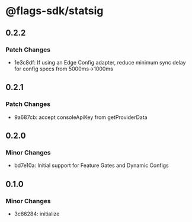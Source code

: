 # @flags-sdk/statsig

## 0.2.2

### Patch Changes

- 1e3c8df: If using an Edge Config adapter, reduce minimum sync delay for config specs from 5000ms->1000ms

## 0.2.1

### Patch Changes

- 9a687cb: accept consoleApiKey from getProviderData

## 0.2.0

### Minor Changes

- bd7e10a: Initial support for Feature Gates and Dynamic Configs

## 0.1.0

### Minor Changes

- 3c66284: initialize
